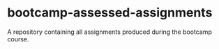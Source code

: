# bootcamp-assessed-assignments
A repository containing all assignments produced during the bootcamp course.
